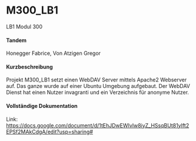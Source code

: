 # M300_LB1
LB1 Modul 300
#### Tandem
Honegger Fabrice, Von Atzigen Gregor

#### Kurzbeschreibung
Projekt M300_LB1 setzt einen WebDAV Server mittels Apache2 Webserver auf. Das ganze wurde auf einer Ubuntu Umgebung aufgebaut.
Der WebDAV Dienst hat einen Nutzer invagranti und ein Verzeichnis für anonyme Nutzer.

 #### Vollständige Dokumentation
 Link: https://docs.google.com/document/d/1tEhJDwEWIvlw8iyZ_HSsqBUt81yIft2EPSf2MAkCdgA/edit?usp=sharing#
